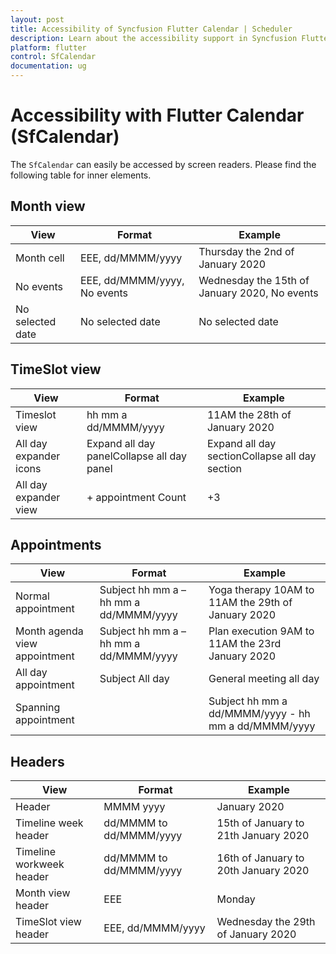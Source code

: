 ```yaml
---
layout: post
title: Accessibility of Syncfusion Flutter Calendar | Scheduler
description: Learn about the accessibility support in Syncfusion Flutter Calendar (SfCalendar) widget  | Scheduler
platform: flutter
control: SfCalendar
documentation: ug
---
```


# Accessibility with Flutter Calendar (SfCalendar)
The `SfCalendar` can easily be accessed by screen readers. Please find the following table  for inner elements.

## Month view
| View                       | Format                                              | Example                                                                      |
|---------------------- |----------------------------------------- |------------------------------------------------------------ |
| Month cell              | EEE, dd/MMMM/yyyy                      | Thursday the 2nd of January 2020                             |
| No events               | EEE, dd/MMMM/yyyy, No events    | Wednesday the 15th of January 2020, No events     |
| No selected date    | No selected date                             | No selected date                                                        |

## TimeSlot view
| View                  | Format                                                      | Example                                                                      |
|-------------------|------------------------------------------------|--------------------------------------------------------------|
| Timeslot view    | hh mm a dd/MMMM/yyyy                        | 11AM the 28th of January 2020 |
| All day expander icons | Expand all day panelCollapse all day panel| Expand all day sectionCollapse all day section                               |
| All day expander view | + appointment Count                      | +3 |


## Appointments
| View                          | Format                                              | Example                                                                      |
|-------------------------------|-----------------------------------------------------|------------------------------------------------------------------------------|
| Normal appointment            | Subject hh mm a – hh mm a dd/MMMM/yyyy              | Yoga therapy 10AM to 11AM the 29th of January 2020                           |
| Month agenda view appointment | Subject hh mm a – hh mm a dd/MMMM/yyyy              | Plan execution 9AM to 11AM the 23rd January 2020                             |
| All day appointment           | Subject All day                                     | General meeting all day                                                      |
| Spanning appointment|         | Subject hh mm a dd/MMMM/yyyy - hh mm a dd/MMMM/yyyy | General meeting 12AM the 23rd of January 2020 – 1AM the 30th of January 2020 |


## Headers
| View                       | Format                                              | Example                                                                      |
|----------------------|------------------------------------------|-------------------------------------------------------------|
| Header | MMMM yyyy | January 2020 |
| Timeline week header| dd/MMMM to dd/MMMM/yyyy |  15th of January to 21th January 2020  |
| Timeline workweek header | dd/MMMM to dd/MMMM/yyyy | 16th of January to 20th January 2020 |
| Month view header | EEE | Monday |
| TimeSlot view header | EEE, dd/MMMM/yyyy| Wednesday the 29th of January 2020|
